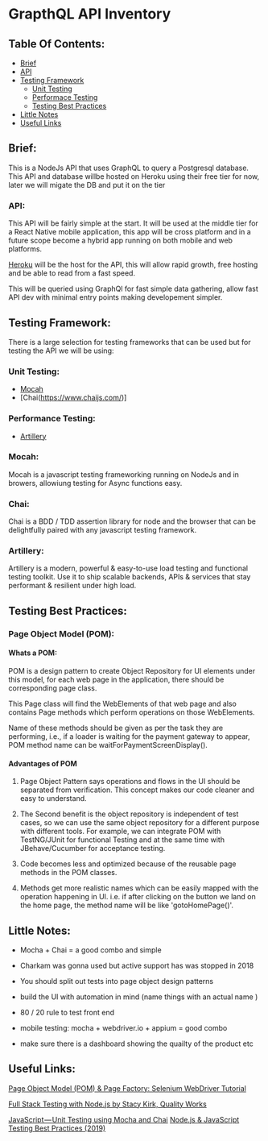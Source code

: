 <h1>GrapthQL API Inventory</h1>

## Table Of Contents:
- [Brief](#Brief)
- [API](#API)
- [Testing Framework](#Testing-Framework)
  - [Unit Testing](#Unit-Testing)
  - [Performace Testing](#Performance-Testing)
  - [Testing Best Practices](#Testing-Best-Practices)
- [Little Notes](#Little-Notes)
- [Useful Links](#Useful-Links)


<h2>Brief:</h2>
<p> This is a NodeJs API that uses GraphQL to query a Postgresql database. This API and database willbe hosted on Heroku using their free tier for now, later we will migate the DB and put it on the tier </p>


<h3>API:</h3>
<p>This API will be fairly simple at the start. It will be used at the middle tier for a React Native mobile application, this app will be cross platform and in a future scope become a hybrid app running on both mobile and web platforms.

[Heroku](https://www.heroku.com) will be the host for the API, this will allow rapid growth, free hosting and be able to read from a fast speed.

This will be queried using GraphQl for fast simple data gathering, allow fast API dev with minimal entry points making developement simpler. </p>

<h2>Testing Framework:</h2>
<p> There is a large selection for testing frameworks that can be used but for testing the API we will be using:</p>

<h3>Unit Testing:</h3>

* [Mocah](https://mochajs.org/)
* [Chai(https://www.chaijs.com/)]

<h3>Performance Testing:</h3>

* [Artillery](https://artillery.io/)


<h3>Mocah:</h3>
<p>
Mocah is a javascript testing frameworking running on NodeJs and in browers, allowiung testing for Async functions easy.</p>


<h3>Chai:</h3>
<p>Chai is a BDD / TDD assertion library for node and the browser that can be delightfully paired with any javascript testing framework.</p>


<h3>Artillery:</h3>
<p>Artillery is a modern, powerful & easy-to-use load testing and functional testing toolkit. Use it to ship scalable backends, APIs & services that stay performant & resilient under high load.</p>


<h2>Testing Best Practices:</h2>

<h3>Page Object Model (POM):</h3>
<h4>Whats a POM:</h4>

<p>POM is a design pattern to create Object Repository for UI elements under this model, for each web page in the application, there should be corresponding page class. 

This Page class will find the WebElements of that web page and also contains Page methods which perform operations on those WebElements.

Name of these methods should be given as per the task they are performing, i.e., if a loader is waiting for the payment gateway to appear, POM method name can be waitForPaymentScreenDisplay().

<h4>Advantages of POM</h4>

1. Page Object Pattern says operations and flows in the UI should be separated from verification. This concept makes our code cleaner and easy to understand.

2. The Second benefit is the object repository is independent of test cases, so we can use the same object repository for a different purpose with different tools. For example, we can integrate POM with TestNG/JUnit for functional Testing and at the same time with JBehave/Cucumber for acceptance testing.

3. Code becomes less and optimized because of the reusable page methods in the POM classes.

4. Methods get more realistic names which can be easily mapped with the operation happening in UI. i.e. if after clicking on the button we land on the home page, the method name will be like 'gotoHomePage()'.
</p>




<h2>Little Notes:</h2>

* Mocha + Chai = a good combo and simple 
* Charkam was gonna used but active support has was stopped in 2018

* You should split out tests into page object design patterns

* build the UI with automation in mind (name things with an actual name )

* 80 / 20 rule to test front end

* mobile testing:
mocha + webdriver.io + appium = good combo 

* make sure there is a dashboard showing the quailty of the product etc


<h2>Useful Links:</h2>

[Page Object Model (POM) & Page Factory: Selenium WebDriver Tutorial](https://www.guru99.com/page-object-model-pom-page-factory-in-selenium-ultimate-guide.html)


[Full Stack Testing with Node.js by Stacy Kirk, Quality Works](https://www.youtube.com/watch?v=i4Eu3Cczkek)

[JavaScript — Unit Testing using Mocha and Chai](https://codeburst.io/javascript-unit-testing-using-mocha-and-chai-1d97d9f18e71)
[Node.js & JavaScript Testing Best Practices (2019)](https://medium.com/@me_37286/yoni-goldberg-javascript-nodejs-testing-best-practices-2b98924c9347)

